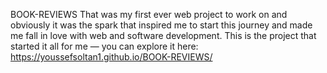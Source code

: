 BOOK-REVIEWS 
That was my first ever web project to work on and obviously it was the spark that inspired me to start this journey and made me fall in love with web and software development.
This is the project that started it all for me — you can explore it here: https://youssefsoltan1.github.io/BOOK-REVIEWS/
